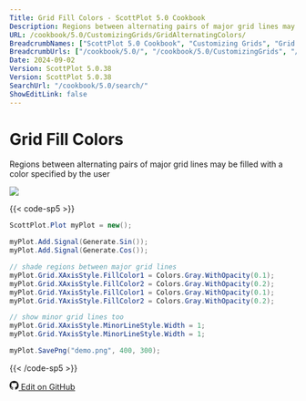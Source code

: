 ```yaml
---
Title: Grid Fill Colors - ScottPlot 5.0 Cookbook
Description: Regions between alternating pairs of major grid lines may be filled with a color specified by the user
URL: /cookbook/5.0/CustomizingGrids/GridAlternatingColors/
BreadcrumbNames: ["ScottPlot 5.0 Cookbook", "Customizing Grids", "Grid Fill Colors"]
BreadcrumbUrls: ["/cookbook/5.0/", "/cookbook/5.0/CustomizingGrids", "/cookbook/5.0/CustomizingGrids/GridAlternatingColors"]
Date: 2024-09-02
Version: ScottPlot 5.0.38
Version: ScottPlot 5.0.38
SearchUrl: "/cookbook/5.0/search/"
ShowEditLink: false
---
```


# Grid Fill Colors


Regions between alternating pairs of major grid lines may be filled with a color specified by the user

[![](/cookbook/5.0/images/GridAlternatingColors.png?240902145058)](/cookbook/5.0/images/GridAlternatingColors.png?240902145058)

{{< code-sp5 >}}

```cs
ScottPlot.Plot myPlot = new();

myPlot.Add.Signal(Generate.Sin());
myPlot.Add.Signal(Generate.Cos());

// shade regions between major grid lines
myPlot.Grid.XAxisStyle.FillColor1 = Colors.Gray.WithOpacity(0.1);
myPlot.Grid.XAxisStyle.FillColor2 = Colors.Gray.WithOpacity(0.2);
myPlot.Grid.YAxisStyle.FillColor1 = Colors.Gray.WithOpacity(0.1);
myPlot.Grid.YAxisStyle.FillColor2 = Colors.Gray.WithOpacity(0.2);

// show minor grid lines too
myPlot.Grid.XAxisStyle.MinorLineStyle.Width = 1;
myPlot.Grid.YAxisStyle.MinorLineStyle.Width = 1;

myPlot.SavePng("demo.png", 400, 300);

```

{{< /code-sp5 >}}

<a href='https://github.com/ScottPlot/ScottPlot/blob/main/src/ScottPlot5/ScottPlot5%20Cookbook/Recipes/Axis/CustomizingGrids.cs'><svg xmlns="http://www.w3.org/2000/svg" width="16" height="16" fill="currentColor" class="mb-1 bi bi-github" viewBox="0 0 16 16">
  <path d="M8 0C3.58 0 0 3.58 0 8c0 3.54 2.29 6.53 5.47 7.59.4.07.55-.17.55-.38 0-.19-.01-.82-.01-1.49-2.01.37-2.53-.49-2.69-.94-.09-.23-.48-.94-.82-1.13-.28-.15-.68-.52-.01-.53.63-.01 1.08.58 1.23.82.72 1.21 1.87.87 2.33.66.07-.52.28-.87.51-1.07-1.78-.2-3.64-.89-3.64-3.95 0-.87.31-1.59.82-2.15-.08-.2-.36-1.02.08-2.12 0 0 .67-.21 2.2.82.64-.18 1.32-.27 2-.27s1.36.09 2 .27c1.53-1.04 2.2-.82 2.2-.82.44 1.1.16 1.92.08 2.12.51.56.82 1.27.82 2.15 0 3.07-1.87 3.75-3.65 3.95.29.25.54.73.54 1.48 0 1.07-.01 1.93-.01 2.2 0 .21.15.46.55.38A8.01 8.01 0 0 0 16 8c0-4.42-3.58-8-8-8"/>
</svg> Edit on GitHub</a>

